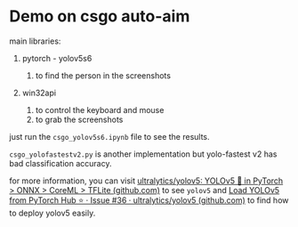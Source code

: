 # Demo on csgo auto-aim

main libraries:

1. pytorch - yolov5s6
   1. to find the person in the screenshots

2. win32api 
   1. to control the keyboard and mouse
   2. to grab the screenshots

just run the `csgo_yolov5s6.ipynb` file to see the results.

`csgo_yolofastestv2.py` is another implementation but yolo-fastest v2 has bad classification accuracy.

for more information, you can visit [ultralytics/yolov5: YOLOv5 🚀 in PyTorch > ONNX > CoreML > TFLite (github.com)](https://github.com/ultralytics/yolov5) to see `yolov5` and [Load YOLOv5 from PyTorch Hub ⭐ · Issue #36 · ultralytics/yolov5 (github.com)](https://github.com/ultralytics/yolov5/issues/36) to find how to deploy yolov5 easily.